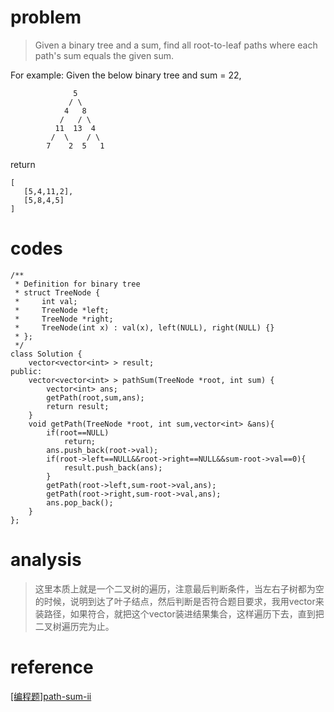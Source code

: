 # problem
>Given a binary tree and a sum, find all root-to-leaf paths where each path's sum equals the given sum.

For example:
Given the below binary tree and sum = 22,
```
              5
             / \
            4   8
           /   / \
          11  13  4
         /  \    / \
        7    2  5   1
```
return
```
[
   [5,4,11,2],
   [5,8,4,5]
]
```
# codes
```
/**
 * Definition for binary tree
 * struct TreeNode {
 *     int val;
 *     TreeNode *left;
 *     TreeNode *right;
 *     TreeNode(int x) : val(x), left(NULL), right(NULL) {}
 * };
 */
class Solution {
    vector<vector<int> > result;
public:
    vector<vector<int> > pathSum(TreeNode *root, int sum) {
        vector<int> ans;
        getPath(root,sum,ans);
        return result;
    }
    void getPath(TreeNode *root, int sum,vector<int> &ans){
        if(root==NULL)
            return;
        ans.push_back(root->val);
        if(root->left==NULL&&root->right==NULL&&sum-root->val==0){
            result.push_back(ans);
        }
        getPath(root->left,sum-root->val,ans);
        getPath(root->right,sum-root->val,ans);
        ans.pop_back();
    }
};

```

# analysis
>这里本质上就是一个二叉树的遍历，注意最后判断条件，当左右子树都为空的时候，说明到达了叶子结点，然后判断是否符合题目要求，我用vector来装路径，如果符合，就把这个vector装进结果集合，这样遍历下去，直到把二叉树遍历完为止。

# reference
[[编程题]path-sum-ii][1]

[1]: https://www.nowcoder.com/questionTerminal/840dd2dc4fbd4b2199cd48f2dadf930a